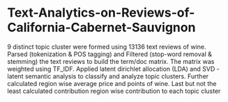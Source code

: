 # Text-Analytics-on-Reviews-of-California-Cabernet-Sauvignon
9 distinct topic cluster were formed using 13136 text reviews of wine. Parsed (tokenization &amp; POS tagging) and Filtered (stop-word removal &amp; stemming) the text reviews to build the term/doc matrix. The matrix was weighted using TF_IDF. Applied latent dirichlet allocation (LDA) and SVD - latent semantic analysis to classify and analyze topic clusters. Further calculated region wise average price and points of wine. Last but not the least calculated contribution region wise contribution to each topic cluster
